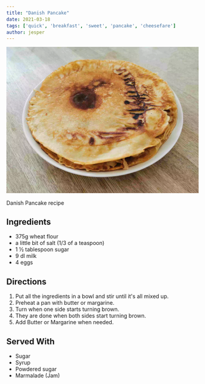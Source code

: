 ```yaml
---
title: "Danish Pancake"
date: 2021-03-18
tags: ['quick', 'breakfast', 'sweet', 'pancake', 'cheesefare']
author: jesper
---
```


![pancake](/static/pix/danish-pancake.webp)

Danish Pancake recipe

## Ingredients

- 375g wheat flour
- a little bit of salt (1/3 of a teaspoon)
- 1 ½ tablespoon sugar
- 9 dl milk
- 4 eggs

## Directions
1. Put all the ingredients in a bowl and stir until it's all mixed up.
2. Preheat a pan with butter or margarine.
3. Turn when one side starts turning brown.
4. They are done when both sides start turning brown.
5. Add Butter or Margarine when needed.

## Served With
- Sugar
- Syrup
- Powdered sugar
- Marmalade (Jam)
